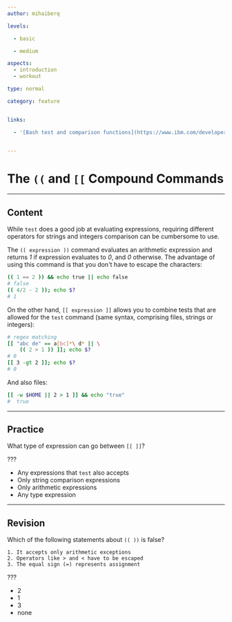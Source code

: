```yaml
---
author: mihaiberq

levels:

  - basic

  - medium

aspects:
  - introduction
  - workout

type: normal

category: feature


links:

  - '[Bash test and comparison functions](https://www.ibm.com/developerworks/library/l-bash-test/index.html){website}'


---
```


# The `((` and `[[` Compound Commands

---
## Content

While `test` does a good job at evaluating expressions, requiring different operators for strings and integers comparison can be cumbersome to use.

The `(( expression ))` command evaluates an arithmetic expression and returns *1* if expression evaluates to *0*, and *0* otherwise. The advantage of using this command is that you don't have to escape the characters:
```bash
(( 1 == 2 )) && echo true || echo false
# false
(( 4/2 - 2 )); echo $?
# 1
```
On the other hand, `[[ expression ]]` allows you to combine tests that are allowed for the `test` command (same syntax, comprising files, strings or integers):
```bash
# regex matching
[[ "abc de" == a[bc]*\ d* || \
    (( 2 > 1 )) ]]; echo $?
# 0
[[ 3 -gt 2 ]]; echo $?
# 0
```
And also files:
```bash
[[ -w $HOME || 2 > 1 ]] && echo "true"
#  true
```

---
## Practice

What type of expression can go between `[[ ]]`?

???


* Any expressions that `test` also accepts
* Only string comparison expressions
* Only arithmetic expressions
* Any type expression

---
## Revision

Which of the following statements about `(( ))` is false?
```
1. It accepts only arithmetic exceptions
2. Operators like > and < have to be escaped
3. The equal sign (=) represents assignment
```
???


* 2
* 1
* 3
* none

 
